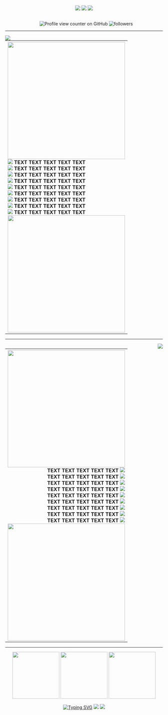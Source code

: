 <!-- NOTE: This is made on a laptop, mobile might look a bit worse but it wont be broken! Also made for dark mode. -->
<br>
<div  align="center">
  <img src="https://64.media.tumblr.com/4079bc3c18b87c9ceb85466f8d1f0d9d/9912e86be0a4702f-2a/s2048x3072/54eeea3b5d1e85788f1b277a51b5d747506a03eb.pnj">
  <img src="https://64.media.tumblr.com/e3a145b6962797af832de1a738dcf68b/ba93378786db679e-2b/s2048x3072/6f286f269a4f8d873579dadcd5423c32b323dc84.pnj">
  <img src="https://64.media.tumblr.com/40fa45baeeb83fb8da2032857476adc0/49b3ae62bb313eb9-e4/s1280x1920/c93d21ca899270b7272faa30d2873641eb5be3ca.pnj">
  
  <br>⠀
 ![Profile view counter on GitHub](https://komarev.com/ghpvc/?username=YOUR-GITHUB-USERNAME&color=868c90&style=plastic&label=Witnesses) <!-- this is a profile view counter! make sure to edit "YOUR-GITHUB-USERNAME"! --> 
  <img alt="followers" title="Follow me on Github" src="https://img.shields.io/github/followers/YOUR-GITHUB-USERNAME?color=868c90&style=plastic&abbreviated=false&label=Devotees"/> 
  
  <!-- this is a follower counter! make sure to edit "YOUR-GITHUB-USERNAME"! -->

  ---
  
<img align="left" img src="https://64.media.tumblr.com/0e35a1c019df19f1e125bc179e113828/49b3ae62bb313eb9-dd/s400x600/deececeb0b727571691b1dc339f523691fcb4620.pnj">

<table>
  <tr>
    <th>
      <img align="center" width="375" height="375" img src="https://64.media.tumblr.com/127db83efe30a439a1db804a6636b412/6f9145e3ad009ae5-0e/s2048x3072/7b489cd94c1bffa5490ec5cc80536429371fb3eb.pnj"> <br>
      <div align="left">
      <img src="https://64.media.tumblr.com/79bfa04cb117b531deef955a812d254f/ba93378786db679e-f8/s75x75_c1/58c9e546b1283d740a915308e1f7cbcb4c9fd73e.gifv">
    TEXT TEXT TEXT TEXT TEXT <br>
      <img src="https://64.media.tumblr.com/79bfa04cb117b531deef955a812d254f/ba93378786db679e-f8/s75x75_c1/58c9e546b1283d740a915308e1f7cbcb4c9fd73e.gifv">
    TEXT TEXT TEXT TEXT TEXT <br>
      <img src="https://64.media.tumblr.com/79bfa04cb117b531deef955a812d254f/ba93378786db679e-f8/s75x75_c1/58c9e546b1283d740a915308e1f7cbcb4c9fd73e.gifv">
    TEXT TEXT TEXT TEXT TEXT <br>
      <img src="https://64.media.tumblr.com/79bfa04cb117b531deef955a812d254f/ba93378786db679e-f8/s75x75_c1/58c9e546b1283d740a915308e1f7cbcb4c9fd73e.gifv">
    TEXT TEXT TEXT TEXT TEXT <br>
      <img src="https://64.media.tumblr.com/79bfa04cb117b531deef955a812d254f/ba93378786db679e-f8/s75x75_c1/58c9e546b1283d740a915308e1f7cbcb4c9fd73e.gifv">
    TEXT TEXT TEXT TEXT TEXT <br>
      <img src="https://64.media.tumblr.com/79bfa04cb117b531deef955a812d254f/ba93378786db679e-f8/s75x75_c1/58c9e546b1283d740a915308e1f7cbcb4c9fd73e.gifv">
    TEXT TEXT TEXT TEXT TEXT <br>
      <img src="https://64.media.tumblr.com/79bfa04cb117b531deef955a812d254f/ba93378786db679e-f8/s75x75_c1/58c9e546b1283d740a915308e1f7cbcb4c9fd73e.gifv">
    TEXT TEXT TEXT TEXT TEXT <br>
      <img src="https://64.media.tumblr.com/79bfa04cb117b531deef955a812d254f/ba93378786db679e-f8/s75x75_c1/58c9e546b1283d740a915308e1f7cbcb4c9fd73e.gifv">
    TEXT TEXT TEXT TEXT TEXT<br>
      <img src="https://64.media.tumblr.com/79bfa04cb117b531deef955a812d254f/ba93378786db679e-f8/s75x75_c1/58c9e546b1283d740a915308e1f7cbcb4c9fd73e.gifv">
    TEXT TEXT TEXT TEXT TEXT<br>
      </div>
      <img align="center" width="375" height="375" img src="https://64.media.tumblr.com/127db83efe30a439a1db804a6636b412/6f9145e3ad009ae5-0e/s2048x3072/7b489cd94c1bffa5490ec5cc80536429371fb3eb.pnj"> <br>
    </th>
  </tr>
</table>
<!-- Note: i wouldnt reccomend going past 9 lines of text OR having less than 9 lines of text, because then it looks weird on desktop/laptops.-->

---

<img align="right" img src="https://64.media.tumblr.com/333c5ffa53102a41c5ef9370d1a33dd3/49b3ae62bb313eb9-9d/s400x600/5547526e8ac904e11cf158227dfa0271431a3f7f.pnj">

<table>
  <tr>
    <th>
      <img align="center" width="375" height="375" img src="https://64.media.tumblr.com/127db83efe30a439a1db804a6636b412/6f9145e3ad009ae5-0e/s2048x3072/7b489cd94c1bffa5490ec5cc80536429371fb3eb.pnj"> <br>
      <div align="right">
    TEXT TEXT TEXT TEXT TEXT
      <img src="https://64.media.tumblr.com/79bfa04cb117b531deef955a812d254f/ba93378786db679e-f8/s75x75_c1/58c9e546b1283d740a915308e1f7cbcb4c9fd73e.gifv"> <br>
   TEXT TEXT TEXT TEXT TEXT
      <img src="https://64.media.tumblr.com/79bfa04cb117b531deef955a812d254f/ba93378786db679e-f8/s75x75_c1/58c9e546b1283d740a915308e1f7cbcb4c9fd73e.gifv"> <br>
   TEXT TEXT TEXT TEXT TEXT
      <img src="https://64.media.tumblr.com/79bfa04cb117b531deef955a812d254f/ba93378786db679e-f8/s75x75_c1/58c9e546b1283d740a915308e1f7cbcb4c9fd73e.gifv"> <br>
   TEXT TEXT TEXT TEXT TEXT
      <img src="https://64.media.tumblr.com/79bfa04cb117b531deef955a812d254f/ba93378786db679e-f8/s75x75_c1/58c9e546b1283d740a915308e1f7cbcb4c9fd73e.gifv"> <br>
   TEXT TEXT TEXT TEXT TEXT
      <img src="https://64.media.tumblr.com/79bfa04cb117b531deef955a812d254f/ba93378786db679e-f8/s75x75_c1/58c9e546b1283d740a915308e1f7cbcb4c9fd73e.gifv"> <br>
   TEXT TEXT TEXT TEXT TEXT
      <img src="https://64.media.tumblr.com/79bfa04cb117b531deef955a812d254f/ba93378786db679e-f8/s75x75_c1/58c9e546b1283d740a915308e1f7cbcb4c9fd73e.gifv"> <br>
   TEXT TEXT TEXT TEXT TEXT
      <img src="https://64.media.tumblr.com/79bfa04cb117b531deef955a812d254f/ba93378786db679e-f8/s75x75_c1/58c9e546b1283d740a915308e1f7cbcb4c9fd73e.gifv"> <br>
   TEXT TEXT TEXT TEXT TEXT
      <img src="https://64.media.tumblr.com/79bfa04cb117b531deef955a812d254f/ba93378786db679e-f8/s75x75_c1/58c9e546b1283d740a915308e1f7cbcb4c9fd73e.gifv"> <br>
   TEXT TEXT TEXT TEXT TEXT
      <img src="https://64.media.tumblr.com/79bfa04cb117b531deef955a812d254f/ba93378786db679e-f8/s75x75_c1/58c9e546b1283d740a915308e1f7cbcb4c9fd73e.gifv"> <br>
      </div>
      <img align="center" width="375" height="375" img src="https://64.media.tumblr.com/127db83efe30a439a1db804a6636b412/6f9145e3ad009ae5-0e/s2048x3072/7b489cd94c1bffa5490ec5cc80536429371fb3eb.pnj"> <br>
    </th>
  </tr>
</table>
<!-- Note: i wouldnt reccomend going past 9 lines of text OR having less than 9 lines of text, because then it looks weird on desktop/laptops.-->

---
  <img src="https://i.ibb.co/FLFLjnSM/tumblr-ff2155672ee0b000d2287ee3f87e182e-bb3d6ff3-100.png" width="150" height="150"> <img src="https://i.ibb.co/9m70yFbk/tumblr-b4d88f1eecacdd07c3a2346f7b509991-03324da4-100.png" width="150" height="150"> <img src="https://i.ibb.co/39ZgpCwB/tumblr-886a01abdee6f6cff3966d0389754fde-6c5d62f9-100.png" width="150" height="150">

<a href="https://git.io/typing-svg"><img src="https://readme-typing-svg.demolab.com?font=UnifrakturMaguntia&size=40&duration=1&pause=1000&color=868C90&center=true&vCenter=true&repeat=false&width=625&lines=Moonlit+eyes+and+a+heart+of+nightshade" alt="Typing SVG" /></a>
<img src="https://64.media.tumblr.com/c6d657c80e89f05a15dfd4fa8c4ff638/ba93378786db679e-05/s2048x3072/8d3525d427941175b70c77b51ce395b8bd5445ff.pnj"> <img src="https://64.media.tumblr.com/1ea8c721130cb9a6cf7c245645bbb9d7/9912e86be0a4702f-ac/s2048x3072/d61bf498d818ad21323549bd357dcef98d39a412.pnj">

</div>
